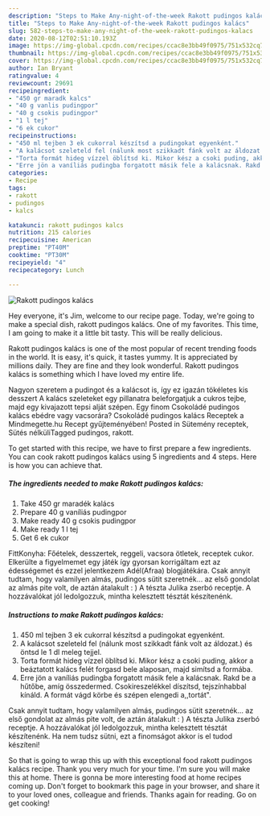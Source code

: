 ```yaml
---
description: "Steps to Make Any-night-of-the-week Rakott pudingos kalács"
title: "Steps to Make Any-night-of-the-week Rakott pudingos kalács"
slug: 582-steps-to-make-any-night-of-the-week-rakott-pudingos-kalacs
date: 2020-08-12T02:51:10.193Z
image: https://img-global.cpcdn.com/recipes/ccac8e3bb49f0975/751x532cq70/rakott-pudingos-kalacs-recept-foto.jpg
thumbnail: https://img-global.cpcdn.com/recipes/ccac8e3bb49f0975/751x532cq70/rakott-pudingos-kalacs-recept-foto.jpg
cover: https://img-global.cpcdn.com/recipes/ccac8e3bb49f0975/751x532cq70/rakott-pudingos-kalacs-recept-foto.jpg
author: Ian Bryant
ratingvalue: 4
reviewcount: 29691
recipeingredient:
- "450 gr maradk kalcs"
- "40 g vanlis pudingpor"
- "40 g csokis pudingpor"
- "1 l tej"
- "6 ek cukor"
recipeinstructions:
- "450 ml tejben 3 ek cukorral készítsd a pudingokat egyenként."
- "A kalácsot szeleteld fel (nálunk most szikkadt fánk volt az áldozat.) és öntsd le 1 dl meleg tejjel."
- "Torta formát hideg vízzel öblítsd ki. Mikor kész a csoki puding, akkor a beáztatott kalács felét forgasd bele alaposan, majd simítsd a formába."
- "Erre jön a vaníliás pudingba forgatott másik fele a kalácsnak. Rakd be a hűtőbe, amíg összedermed. Csokireszelékkel díszítsd, tejszínhabbal kínáld. A formát vágd körbe és szépen elengedi a,,tortát&#34;."
categories:
- Recipe
tags:
- rakott
- pudingos
- kalcs

katakunci: rakott pudingos kalcs 
nutrition: 215 calories
recipecuisine: American
preptime: "PT40M"
cooktime: "PT30M"
recipeyield: "4"
recipecategory: Lunch

---
```



![Rakott pudingos kalács](https://img-global.cpcdn.com/recipes/ccac8e3bb49f0975/751x532cq70/rakott-pudingos-kalacs-recept-foto.jpg)

Hey everyone, it's Jim, welcome to our recipe page. Today, we're going to make a special dish, rakott pudingos kalács. One of my favorites. This time, I am going to make it a little bit tasty. This will be really delicious.

Rakott pudingos kalács is one of the most popular of recent trending foods in the world. It is easy, it's quick, it tastes yummy. It is appreciated by millions daily. They are fine and they look wonderful. Rakott pudingos kalács is something which I have loved my entire life.

Nagyon szeretem a pudingot és a kalácsot is, így ez igazán tökéletes kis desszert A kalács szeleteket egy pillanatra beleforgatjuk a cukros tejbe, majd egy kivajazott tepsi alját szépen. Egy finom Csokoládé pudingos kalács ebédre vagy vacsorára? Csokoládé pudingos kalács Receptek a Mindmegette.hu Recept gyűjteményében! Posted in Sütemény receptek, Sütés nélküliTagged pudingos, rakott.


To get started with this recipe, we have to first prepare a few ingredients. You can cook rakott pudingos kalács using 5 ingredients and 4 steps. Here is how you can achieve that.

<!--inarticleads1-->

##### The ingredients needed to make Rakott pudingos kalács:

1. Take 450 gr maradék kalács
1. Prepare 40 g vaníliás pudingpor
1. Make ready 40 g csokis pudingpor
1. Make ready 1 l tej
1. Get 6 ek cukor


FittKonyha: Főételek, desszertek, reggeli, vacsora ötletek, receptek cukor. Elkerülte a figyelmemet egy játék így gyorsan korrigáltam ezt az édességemet és ezzel jelentkezem Adél(Afraa) blogjátékára. Csak annyit tudtam, hogy valamilyen almás, pudingos sütit szeretnék… az első gondolat az almás pite volt, de aztán átalakult : ) A tészta Julika zserbó receptje. A hozzávalókat jól ledolgozzuk, mintha kelesztett tésztát készítenénk. 

<!--inarticleads2-->

##### Instructions to make Rakott pudingos kalács:

1. 450 ml tejben 3 ek cukorral készítsd a pudingokat egyenként.
1. A kalácsot szeleteld fel (nálunk most szikkadt fánk volt az áldozat.) és öntsd le 1 dl meleg tejjel.
1. Torta formát hideg vízzel öblítsd ki. Mikor kész a csoki puding, akkor a beáztatott kalács felét forgasd bele alaposan, majd simítsd a formába.
1. Erre jön a vaníliás pudingba forgatott másik fele a kalácsnak. Rakd be a hűtőbe, amíg összedermed. Csokireszelékkel díszítsd, tejszínhabbal kínáld. A formát vágd körbe és szépen elengedi a,,tortát&#34;.


Csak annyit tudtam, hogy valamilyen almás, pudingos sütit szeretnék… az első gondolat az almás pite volt, de aztán átalakult : ) A tészta Julika zserbó receptje. A hozzávalókat jól ledolgozzuk, mintha kelesztett tésztát készítenénk. Ha nem tudsz sütni, ezt a finomságot akkor is el tudod készíteni! 

So that is going to wrap this up with this exceptional food rakott pudingos kalács recipe. Thank you very much for your time. I'm sure you will make this at home. There is gonna be more interesting food at home recipes coming up. Don't forget to bookmark this page in your browser, and share it to your loved ones, colleague and friends. Thanks again for reading. Go on get cooking!
